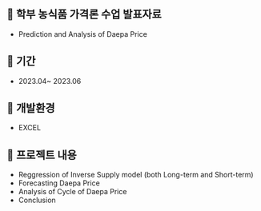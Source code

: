 ## :pushpin: 학부 농식품 가격론 수업 발표자료 
- Prediction and Analysis of Daepa Price 

## :pushpin: 기간
- 2023.04~ 2023.06

## :pushpin: 개발환경
- EXCEL

## :pushpin: 프로젝트 내용
-  Reggression of Inverse Supply model (both Long-term and Short-term)
-  Forecasting Daepa Price
-  Analysis of Cycle of Daepa Price
-  Conclusion


